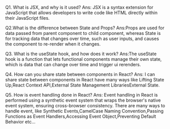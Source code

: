 Q1. What is JSX, and why is it used?
Ans: JSX is a syntax extension for JavaScript that allows developers to write code like HTML directly within their JavaScript files.

Q2.What is the difference between State and Props?
Ans:Props are used for data passed from parent component to child component, whereas State is for tracking data that changes over time, such as user inputs, and causes the component to re-render when it changes.

Q3. What is the useState hook, and how does it work?
Ans:The useState hook is a function that lets functional components manage their own state, which is data that can change over time and trigger ui rerenders.

Q4. How can you share state between components in React?
Ans: I can share state between components in React have many ways
like Lifting State Up,React Context API,External State Management LibrariesExternal State.

Q5. How is event handling done in React?
Ans: Event handling in React is performed using a synthetic event system that wraps the browser's native event system, ensuring cross-browser consistency.
There are many ways to handle event, like Synthetic Events,CamelCase Naming Convention,Passing Functions as Event Handlers,Accessing Event Object,Preventing Default Behavior etc...
